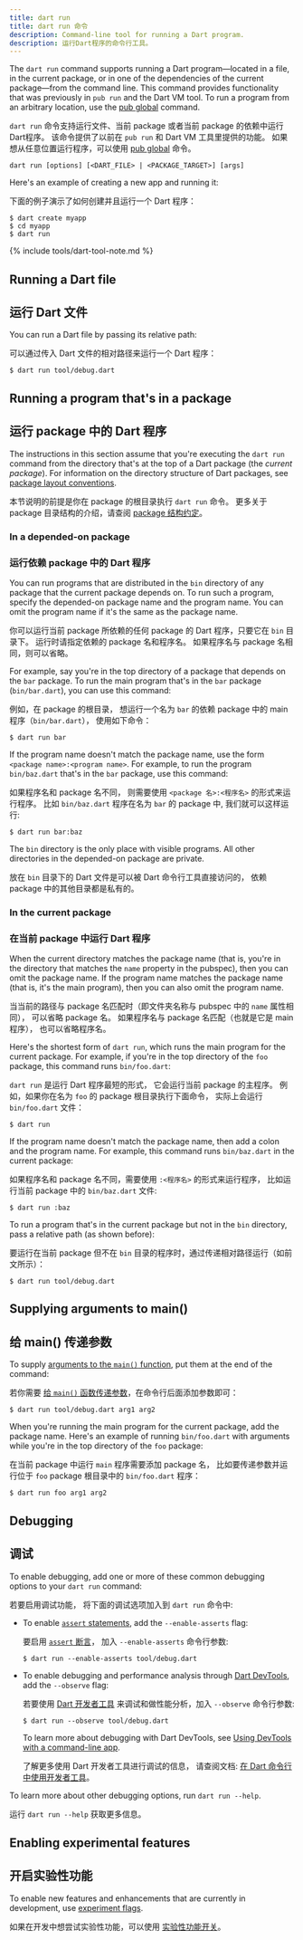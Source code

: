 ```yaml
---
title: dart run
title: dart run 命令
description: Command-line tool for running a Dart program.
description: 运行Dart程序的命令行工具。
---
```


The `dart run` command supports running 
a Dart program—located in a file, in the current package, 
or in one of the dependencies of the current package—from the command line.
This command provides functionality that was previously in `pub run`
and the Dart VM tool.
To run a program from an arbitrary location,
use the [pub global](/tools/pub/cmd/pub-global) command.

`dart run` 命令支持运行文件、当前 package
或者当前 package 的依赖中运行Dart程序。
该命令提供了以前在 `pub run` 和 Dart VM 工具里提供的功能。
如果想从任意位置运行程序，可以使用 [pub global](/tools/pub/cmd/pub-global) 命令。

```
dart run [options] [<DART_FILE> | <PACKAGE_TARGET>] [args]
```

Here's an example of creating a new app and running it:

下面的例子演示了如何创建并且运行一个 Dart 程序：

```terminal
$ dart create myapp
$ cd myapp
$ dart run
```

{% include tools/dart-tool-note.md %}

## Running a Dart file

## 运行 Dart 文件

You can run a Dart file by passing its relative path:

可以通过传入 Dart 文件的相对路径来运行一个 Dart 程序：

```terminal
$ dart run tool/debug.dart
```

## Running a program that's in a package

## 运行 package 中的 Dart 程序

The instructions in this section assume that
you're executing the `dart run` command
from the directory that's at the top of a Dart package
(the _current package_).
For information on the directory structure of Dart packages, see
[package layout conventions](/guides/libraries/create-packages).

本节说明的前提是你在 package 的根目录执行 `dart run` 命令。
更多关于 package 目录结构的介绍，请查阅
[package 结构约定](/guides/libraries/create-packages)。

### In a depended-on package

### 运行依赖 package 中的 Dart 程序

You can run programs that are
distributed in the `bin` directory of any package
that the current package depends on.
To run such a program,
specify the depended-on package name and the program name.
You can omit the program name if it's the same as the package name.

你可以运行当前 package 所依赖的任何 package 的 Dart 程序，只要它在 `bin` 目录下。
运行时请指定依赖的 package 名和程序名。
如果程序名与 package 名相同，则可以省略。

For example, say you're in the top directory of a package
that depends on the `bar` package.
To run the main program that's in the `bar` package (`bin/bar.dart`),
you can use this command:

例如，在 package 的根目录，
想运行一个名为 `bar` 的依赖 package 中的 main 程序（`bin/bar.dart`），
使用如下命令：

```terminal
$ dart run bar
```

If the program name doesn't match the package name,
use the form `<package name>:<program name>`. For example,
to run the program `bin/baz.dart` that's in the `bar` package,
use this command:

如果程序名和 package 名不同，
则需要使用 `<package 名>:<程序名>` 的形式来运行程序。
比如 `bin/baz.dart` 程序在名为 `bar` 的 package 中, 我们就可以这样运行:

```terminal
$ dart run bar:baz
```

The `bin` directory is the only place with visible programs.
All other directories in the depended-on package are private.

放在 `bin` 目录下的 Dart 文件是可以被 Dart 命令行工具直接访问的，
依赖 package 中的其他目录都是私有的。

### In the current package

### 在当前 package 中运行 Dart 程序

When the current directory matches the package name
(that is, you're in the directory that matches
the `name` property in the pubspec),
then you can omit the package name.
If the program name matches the package name
(that is, it's the main program),
then you can also omit the program name.

当当前的路径与 package 名匹配时（即文件夹名称与 pubspec 中的 `name` 属性相同），
可以省略 package 名。
如果程序名与 package 名匹配（也就是它是 main 程序），
也可以省略程序名。

Here's the shortest form of `dart run`,
which runs the main program for the current package.
For example, if you're in the top directory of the `foo` package,
this command runs `bin/foo.dart`:

`dart run` 是运行 Dart 程序最短的形式，
它会运行当前 package 的主程序。
例如，如果你在名为 `foo` 的 package 根目录执行下面命令，
实际上会运行 `bin/foo.dart` 文件：

```terminal
$ dart run
```

If the program name doesn't match the package name,
then add a colon and the program name.
For example, this command runs `bin/baz.dart` in the current package:

如果程序名和 package 名不同，需要使用 `:<程序名>` 的形式来运行程序，
比如运行当前 package 中的 `bin/baz.dart` 文件:

```terminal
$ dart run :baz
```

To run a program that's in the current package but not in the `bin` directory,
pass a relative path (as shown before):

要运行在当前 package 但不在 `bin` 目录的程序时，通过传递相对路径运行（如前文所示）：

```terminal
$ dart run tool/debug.dart
```

## Supplying arguments to main()

## 给 main() 传递参数

To supply [arguments to the `main()` function][args],
put them at the end of the command:

若你需要 [给 `main()` 函数传递参数][args]，在命令行后面添加参数即可：

```terminal
$ dart run tool/debug.dart arg1 arg2
```

When you're running the main program for the current package,
add the package name.
Here's an example of running `bin/foo.dart` with arguments
while you're in the top directory of the `foo` package:

在当前 package 中运行 `main` 程序需要添加 package 名，
比如要传递参数并运行位于 `foo` package 根目录中的 `bin/foo.dart` 程序：

```terminal
$ dart run foo arg1 arg2
```

[args]: /language/functions#the-main-function

## Debugging

## 调试

To enable debugging, 
add one or more of these common debugging options
to your `dart run` command:

若要启用调试功能，
将下面的调试选项加入到 `dart run` 命令中:

- To enable [`assert` statements][assert],
  add the `--enable-asserts` flag:

  要启用 [`assert` 断言][assert]，
  加入 `--enable-asserts` 命令行参数:

  ```terminal
  $ dart run --enable-asserts tool/debug.dart
  ```

- To enable debugging and performance analysis
  through [Dart DevTools](/tools/dart-devtools),
  add the `--observe` flag:

  若要使用 [Dart 开发者工具](/tools/dart-devtools) 
  来调试和做性能分析，加入 `--observe` 命令行参数:

  ```terminal
  $ dart run --observe tool/debug.dart
  ```
  
  To learn more about debugging with Dart DevTools,
  see [Using DevTools with a command-line app][].

  了解更多使用 Dart 开发者工具进行调试的信息，
  请查阅文档: [在 Dart 命令行中使用开发者工具][Using DevTools with a command-line app]。

To learn more about other debugging options, run `dart run --help`.

运行 `dart run --help` 获取更多信息。

[assert]: /language/error-handling#assert
[Using DevTools with a command-line app]: /tools/dart-devtools#using-devtools-with-a-command-line-app

## Enabling experimental features

## 开启实验性功能

To enable new features and enhancements that are currently in development,
use [experiment flags](/tools/experiment-flags).

如果在开发中想尝试实验性功能，可以使用 [实验性功能开关](/tools/experiment-flags)。
